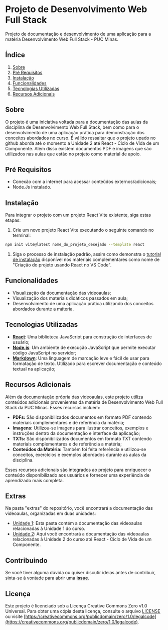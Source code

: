 # Projeto de Desenvolvimento Web Full Stack

Projeto de documentação e desenvolvimento de uma aplicação para a matéria Desenvolvimento Web Full Stack - PUC Minas.

## Índice

1. [Sobre](#sobre)
1. [Pré Requisitos](#pré-requisitos)
1. [Instalação](#instalação)
1. [Funcionalidades](#funcionalidades)
1. [Tecnologias Utilizadas](#tecnologias-utilizadas)
1. [Recursos Adicionais](#recursos-adicionais)


## Sobre

O projeto é uma iniciativa voltada para a documentação das aulas da disciplina de Desenvolvimento Web Full Stack, bem como para o desenvolvimento de uma aplicação prática para demonstração dos conceitos abordados no curso. É válido ressaltar que o projeto upado no github aborda até o momento a Unidade 2 até React - Ciclo de Vida de um Componente. Além disso existem documentos PDF e imagens que são utilizados nas aulas que estão no projeto como material de apoio.

## Pré Requisitos

- Conexão com a internet para acessar conteúdos externos/adicionais;
- Node.Js instalado.

## Instalação

Para integrar o projeto com um projeto React Vite existente, siga estas etapas:

1. Crie um novo projeto React Vite executando o seguinte comando no terminal:

```bash
npm init vite@latest nome_do_projeto_desejado --template react
```

1. Siga o processo de instalação padrão, assim como demonstra o [tutorial de instalação](extras/material_didatico/Unidade%202/Primeiro%20Componente%20React.md) disponível nos materiais complementares como nome de "Criação do projeto usando React no VS Code".

## Funcionalidades

- Visualização da documentação das videoaulas;
- Visualização dos materiais didáticos passados em aula;
- Desenvolvimento de uma aplicação prática utilizando dos conceitos abordados durante a máteria.

## Tecnologias Utilizadas

- **[React](https://reactjs.org/)**: Uma biblioteca JavaScript para construção de interfaces de usuário;
- **[Node.js](https://nodejs.org/)**: Um ambiente de execução JavaScript que permite executar código JavaScript no servidor;
- **[Markdown](https://markdownguide.org/)**: Uma linguagem de marcação leve e fácil de usar para formatação de texto. Utilizado para escrever documentação e conteúdo textual na aplicação;

## Recursos Adicionais

Além da documentação própria das videoaulas, este projeto utiliza conteúdos adicionais provenientes da matéria de Desenvolvimento Web Full Stack da PUC Minas. Esses recursos incluem:

- **PDFs:** São disponibilizados documentos em formato PDF contendo materiais complementares e de referência da matéria;
- **Imagens:** Utilizou-se imagens para ilustrar conceitos, exemplos e instruções dentro da documentação e interface da aplicação;
- **TXTs:** São disponibilizados documentos em formato TXT contendo materiais complementares e de referência a matéria;
- **Conteúdos da Matéria:** Também foi feita referência e utilizou-se conceitos, exercícios e exemplos abordados durante as aulas da disciplina.

Esses recursos adicionais são integrados ao projeto para enriquecer o conteúdo disponibilizado aos usuários e fornecer uma experiência de aprendizado mais completa.

## Extras

Na pasta "extras" do repositório, você encontrará a documentação das videoaulas, organizadas em duas unidades:

- [Unidade 1](./extras/material_didatico/Unidade%201): Esta pasta contém a documentação das videoaulas relacionadas à Unidade 1 do curso.
- [Unidade 2](./extras/material_didatico/Unidade%202): Aqui você encontrará a documentação das videoaulas relacionadas à Unidade 2 do curso até React - Ciclo de Vida de um Componente.

## Contribuindo 

Se você tiver alguma dúvida ou quiser discutir ideias antes de contribuir, sinta-se à vontade para abrir uma **[issue](https://github.com/RodrigoFranchini/Projeto-Dev.-Web-Full-Stack/issues)**.

## Licença

Este projeto é licenciado sob a Licença Creative Commons Zero v1.0 Universal. Para obter uma cópia desta licença, consulte o arquivo [LICENSE](LICENSE) ou visite [https://creativecommons.org/publicdomain/zero/1.0/legalcode](https://creativecommons.org/publicdomain/zero/1.0/legalcode).


